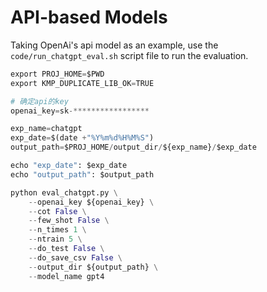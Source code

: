 # API-based Models

Taking OpenAi's api model as an example, use the `code/run_chatgpt_eval.sh` script file to run the evaluation.

```python
export PROJ_HOME=$PWD
export KMP_DUPLICATE_LIB_OK=TRUE

# 确定api的key
openai_key=sk-*****************

exp_name=chatgpt
exp_date=$(date +"%Y%m%d%H%M%S")
output_path=$PROJ_HOME/output_dir/${exp_name}/$exp_date

echo "exp_date": $exp_date
echo "output_path": $output_path

python eval_chatgpt.py \
    --openai_key ${openai_key} \
    --cot False \
    --few_shot False \
    --n_times 1 \
    --ntrain 5 \
    --do_test False \
    --do_save_csv False \
    --output_dir ${output_path} \
    --model_name gpt4 
```
